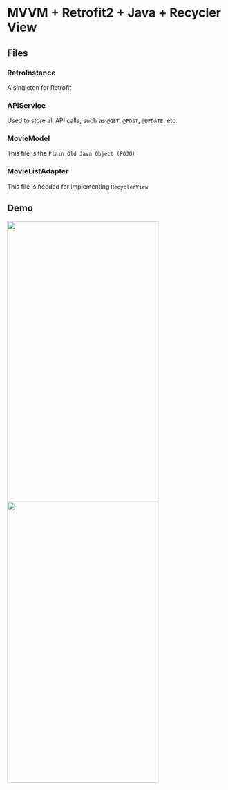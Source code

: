 # MVVM + Retrofit2 + Java + Recycler View

## Files
### RetroInstance
A singleton for Retrofit
### APIService
Used to store all API calls, such as `@GET`, `@POST`, `@UPDATE`, etc
### MovieModel
This file is the `Plain Old Java Object (POJO)`
### MovieListAdapter
This file is needed for implementing `RecyclerView`

## Demo
<img src="https://user-images.githubusercontent.com/10084360/108469282-d0b41880-723c-11eb-92b6-cb39e348e8db.png" width="350px" height="650px" />
<img src="https://user-images.githubusercontent.com/10084360/108469293-d4e03600-723c-11eb-965d-247f474853cb.png" width="350px" height="650px" />
